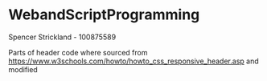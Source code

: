 # WebandScriptProgramming
Spencer Strickland - 100875589

Parts of header code where sourced from https://www.w3schools.com/howto/howto_css_responsive_header.asp and modified
